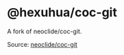 # @hexuhua/coc-git

A fork of neoclide/coc-git.

Source: [neoclide/coc-git](https://github.com/neoclide/coc-git)
